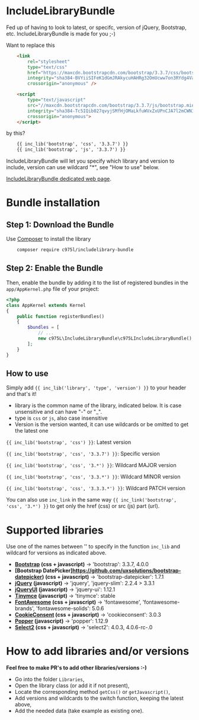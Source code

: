 IncludeLibraryBundle
====================

Fed up of having to look to latest, or specifc, version of jQuery, Bootstrap, etc. IncludeLibraryBundle is made for you ;-)

Want to replace this
```html
    <link
        rel="stylesheet"
        type="text/css"
        href="https://maxcdn.bootstrapcdn.com/bootstrap/3.3.7/css/bootstrap.min.css"
        integrity="sha384-BVYiiSIFeK1dGmJRAkycuHAHRg32OmUcww7on3RYdg4Va+PmSTsz/K68vbdEjh4u"
        crossorigin="anonymous" />

    <script
        type="text/javascript"
        src="//maxcdn.bootstrapcdn.com/bootstrap/3.3.7/js/bootstrap.min.js"
        integrity="sha384-Tc5IQib027qvyjSMfHjOMaLkfuWVxZxUPnCJA7l2mCWNIpG9mGCD8wGNIcPD7Txa"
        crossorigin="anonymous">
    </script>
```

by this?
```html
    {{ inc_lib('bootstrap', 'css', '3.3.7') }}
    {{ inc_lib('bootstrap', 'js', '3.3.7') }}
```

IncludeLibraryBundle will let you specify which library and version to include, version can use wildcard "*", see "How to use" below.

[IncludeLibraryBundle dedicated web page](https://975l.com/en/pages/include-library-bundle).

Bundle installation
===================

Step 1: Download the Bundle
---------------------------
Use [Composer](https://getcomposer.org) to install the library
```bash
    composer require c975l/includelibrary-bundle
```

Step 2: Enable the Bundle
-------------------------
Then, enable the bundle by adding it to the list of registered bundles in the `app/AppKernel.php` file of your project:

```php
<?php
class AppKernel extends Kernel
{
    public function registerBundles()
    {
        $bundles = [
            // ...
            new c975L\IncludeLibraryBundle\c975LIncludeLibraryBundle(),
        ];
    }
}
```

How to use
----------
Simply add `{{ inc_lib('library', 'type', 'version') }}` to your header and that's it!
- library is the common name of the library, indicated below. It is case unsensitive and can have "-" or "_".
- type is `css` or `js`, also case insensitive
- Version is the version wanted, it can use wildcards or be omitted to get the latest one

`{{ inc_lib('bootstrap', 'css') }}`: Latest version

`{{ inc_lib('bootstrap', 'css', '3.3.7') }}`: Specific version

`{{ inc_lib('bootstrap', 'css', '3.*') }}`: Wildcard MAJOR version

`{{ inc_lib('bootstrap', 'css', '3.3.*') }}`: Wildcard MINOR version

`{{ inc_lib('bootstrap', 'css', '3.3.3.*') }}`: Wildcard PATCH version

You can also use `inc_link` in the same way `{{ inc_link('bootstrap', 'css', '3.*') }}` to get only the href (css) or src (js) part (url).

Supported libraries
===================
Use one of the names between '' to specify in the function `inc_lib` and wildcard for versions as indicated above.

- **[Bootstrap](http://getbootstrap.com) (css + javascript)** -> 'bootstrap': 3.3.7, 4.0.0
- **[Bootstrap DatePicker]https://github.com/uxsolutions/bootstrap-datepicker) (css + javascript)** -> 'bootstrap-datepicker': 1.7.1
- **[jQuery](https://jquery.com) (javascript)** -> 'jquery', 'jquery-slim': 2.2.4 > 3.3.1
- **[jQueryUI](https://jquery.com/ui) (javascript)** -> 'jquery-ui': 1.12.1
- **[Tinymce](https://www.tinymce.com) (javascript)** -> 'tinymce': stable
- **[FontAwesome](https://fontawesome.com) (css + javascript)** -> 'fontawesome', 'fontawesome-brands', 'fontawesome-solids': 5.0.6
- **[CookieConsent](https://cookieconsent.insites.com) (css + javascript)** -> 'cookieconsent': 3.0.3
- **[Popper](https://popper.js.org) (javascript)** -> 'popper': 1.12.9
- **[Select2](https://select2.org) (css + javascript)** -> 'select2': 4.0.3, 4.0.6-rc-.0

How to add libraries and/or versions
====================================
**Feel free to make PR's to add other libraries/versions :-)**

- Go into the folder `Libraries`,
- Open the library class (or add it if not present),
- Locate the corresponding method `getCss()` or `getJavascript()`,
- Add versions and wildcards to the switch function, keeping the latest above,
- Add the needed data (take example as existing one).
